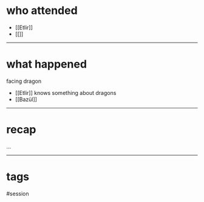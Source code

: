 # who attended

- [[Etlir]]
- [[]]

---
# what happened

facing dragon
- [[Etlir]] knows something about dragons
- [[Bazül]] 

---
# recap

...

---
# tags

#session